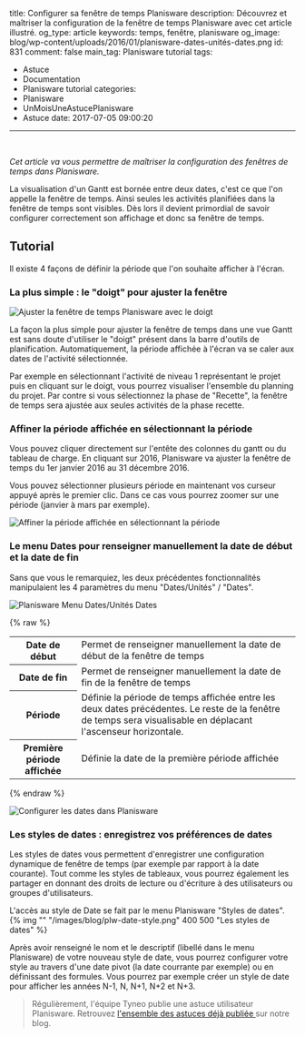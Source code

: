title: Configurer sa fenêtre de temps Planisware
description: Découvrez et maîtriser la configuration de la fenêtre de temps Planisware avec cet article illustré.
og_type: article
keywords: temps, fenêtre, planisware
og_image: blog/wp-content/uploads/2016/01/planisware-dates-unités-dates.png
id: 831
comment: false
main_tag: Planisware tutorial
tags:
  - Astuce
  - Documentation
  - Planisware tutorial
categories:
  - Planisware
  - UnMoisUneAstucePlanisware
  - Astuce
date: 2017-07-05 09:00:20
---

&nbsp;

<em>Cet article va vous permettre de maîtriser la configuration des fenêtres de temps dans Planisware.</em>

La visualisation d'un Gantt est bornée entre deux dates, c'est ce que l'on appelle la fenêtre de temps. Ainsi seules les activités planifiées dans la fenêtre de temps sont visibles. Dès lors il devient primordial de savoir configurer correctement son affichage et donc sa fenêtre de temps.
<!-- more --> 
## Tutorial

Il existe 4 façons de définir la période que l'on souhaite afficher à l'écran.

### La plus simple : le "doigt" pour ajuster la fenêtre

![Ajuster la fenêtre de temps Planisware avec le doigt](//blog/wp-content/uploads/2016/01/planisware-dates-doitg.png)

La façon la plus simple pour ajuster la fenêtre de temps dans une vue Gantt est sans doute d'utiliser le "doigt" présent dans la barre d'outils de planification. Automatiquement, la période affichée à l'écran va se caler aux dates de l'activité sélectionnée.

Par exemple en sélectionnant l'activité de niveau 1 représentant le projet puis en cliquant sur le doigt, vous pourrez visualiser l'ensemble du planning du projet. Par contre si vous sélectionnez la phase de "Recette", la fenêtre de temps sera ajustée aux seules activités de la phase recette.

### Affiner la période affichée en sélectionnant la période

Vous pouvez cliquer directement sur l'entête des colonnes du gantt ou du tableau de charge. En cliquant sur 2016, Planisware va ajuster la fenêtre de temps du 1er janvier 2016 au 31 décembre 2016.

Vous pouvez sélectionner plusieurs période en maintenant vos curseur appuyé après le premier clic. Dans ce cas vous pourrez zoomer sur une période (janvier à mars par exemple).

![Affiner la période affichée en sélectionnant la période](/images/blog/plw-adjust-dates.gif)


### Le menu Dates pour renseigner manuellement la date de début et la date de fin

Sans que vous le remarquiez, les deux précédentes fonctionnalités manipulaient les 4 paramètres du menu "Dates/Unités" / "Dates".

![Planisware Menu Dates/Unités Dates](//blog/wp-content/uploads/2016/01/planisware-dates-unités-dates.png)

{% raw %}
<div class="table-responsive">
	<table class="table table-bordered table-striped">
	<tbody>
		<tr>
			<th>Date de début</th>
			<td>Permet de renseigner manuellement la date de début de la fenêtre de temps</td>
		</tr>
		<tr>
			<th>Date de fin</th>
			<td>Permet de renseigner manuellement la date de fin de la fenêtre de temps</td>
		</tr>
		<tr>
			<th>Période</th>
			<td>Définie la période de temps affichée entre les deux dates précédentes. Le reste de la fenêtre de temps sera visualisable en déplacant l'ascenseur horizontale. </td>
		</tr>
		<tr>
			<th>Première période affichée</th>
			<td>Définie la date de la première période affichée </td>
		</tr>
	</tbody>
	</table>
</div>
{% endraw %}

![Configurer les dates dans Planisware](/images/blog/plw-param-dates.gif)
&nbsp;

### Les styles de dates : enregistrez vos préférences de dates
Les styles de dates vous permettent d'enregistrer une configuration dynamique de fenêtre de temps (par exemple par rapport à la date courante). Tout comme les styles de tableaux, vous pourrez également les partager en donnant des droits de lecture ou d'écriture à des utilisateurs ou groupes d'utilisateurs.

L'accès au style de Date se fait par le menu Planisware "Styles de dates". 
{% img "" "/images/blog/plw-date-style.png" 400 500 "Les styles de dates" %}

Après avoir renseigné le nom et le descriptif (libellé dans le menu Planisware) de votre nouveau style de date, vous pourrez configurer votre style au travers d'une date pivot (la date courrante par exemple) ou en définissant des formules.
Vous pourrez par exemple créer un style de date pour afficher les années N-1, N, N+1, N+2 et N+3.

> Régulièrement, l'équipe Tyneo publie une astuce utilisateur Planisware. Retrouvez [l'ensemble des astuces déjà publiée ](https://tyneo.net/blog/categories/Astuce/)sur notre blog.